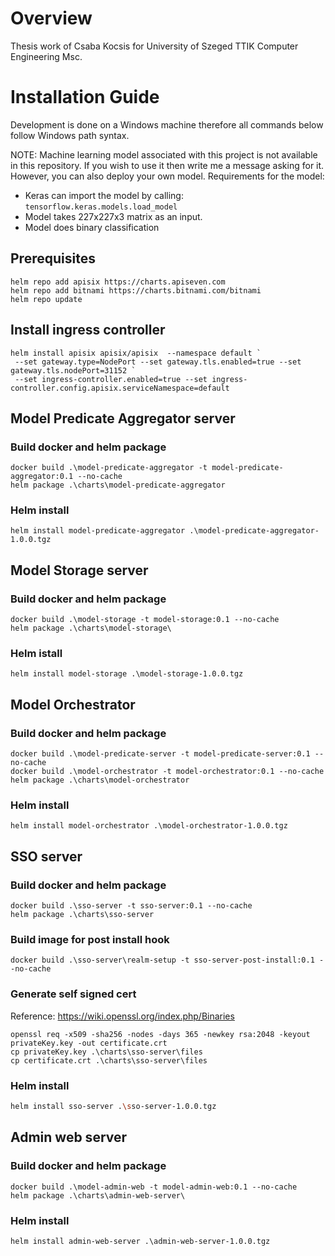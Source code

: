 # Overview
Thesis work of Csaba Kocsis for University of Szeged TTIK Computer Engineering Msc.
# Installation Guide
Development is done on a Windows machine therefore all commands below follow Windows path syntax.

NOTE: Machine learning model associated with this project is not available in this repository.
If you wish to use it then write me a message asking for it. However, you can also deploy your own model.
Requirements for the model:
- Keras can import the model by calling: ```tensorflow.keras.models.load_model```
- Model takes 227x227x3 matrix as an input.
- Model does binary classification
## Prerequisites
```pwsh
helm repo add apisix https://charts.apiseven.com
helm repo add bitnami https://charts.bitnami.com/bitnami
helm repo update
```
## Install ingress controller
```pwsh
helm install apisix apisix/apisix  --namespace default `
 --set gateway.type=NodePort --set gateway.tls.enabled=true --set gateway.tls.nodePort=31152 `
 --set ingress-controller.enabled=true --set ingress-controller.config.apisix.serviceNamespace=default
```
## Model Predicate Aggregator server
### Build docker and helm package
```pwsh
docker build .\model-predicate-aggregator -t model-predicate-aggregator:0.1 --no-cache
helm package .\charts\model-predicate-aggregator
```
### Helm install
```pwsh
helm install model-predicate-aggregator .\model-predicate-aggregator-1.0.0.tgz
```
## Model Storage server
### Build docker and helm package
```pwsh
docker build .\model-storage -t model-storage:0.1 --no-cache
helm package .\charts\model-storage\
```
### Helm istall
```pwsh
helm install model-storage .\model-storage-1.0.0.tgz
```
## Model Orchestrator
### Build docker and helm package
```pwsh
docker build .\model-predicate-server -t model-predicate-server:0.1 --no-cache
docker build .\model-orchestrator -t model-orchestrator:0.1 --no-cache
helm package .\charts\model-orchestrator
```
### Helm install
```pwsh
helm install model-orchestrator .\model-orchestrator-1.0.0.tgz
```
## SSO server
### Build docker and helm package
```pwsh
docker build .\sso-server -t sso-server:0.1 --no-cache
helm package .\charts\sso-server
```
### Build image for post install hook
```pwsh
docker build .\sso-server\realm-setup -t sso-server-post-install:0.1 --no-cache
```
### Generate self signed cert
Reference: https://wiki.openssl.org/index.php/Binaries
```pwsh
openssl req -x509 -sha256 -nodes -days 365 -newkey rsa:2048 -keyout privateKey.key -out certificate.crt
cp privateKey.key .\charts\sso-server\files
cp certificate.crt .\charts\sso-server\files
```
### Helm install
```bash
helm install sso-server .\sso-server-1.0.0.tgz
```
## Admin web server
### Build docker and helm package
```pwsh
docker build .\model-admin-web -t model-admin-web:0.1 --no-cache
helm package .\charts\admin-web-server\
```
### Helm install
```pwsh
helm install admin-web-server .\admin-web-server-1.0.0.tgz
```